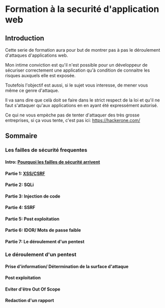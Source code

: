 # Formation à la securité d'application web

## Introduction

Cette serie de formation aura pour but de montrer pas à pas le déroulement
d'attaques d'applications web.

Mon intime conviction est qu'il n'est possible pour un développeur de sécuriser
correctement une application qu'à condition de connaitre les risques auxquels
elle est exposée.

Toutefois l'objectif est aussi, si le sujet vous interesse, de mener vous même
ce genre d'attaque.

Il va sans dire que celà doit se faire dans le strict respect de la loi et 
qu'il ne faut s'attaquer qu'aux applications en en ayant été expressément autorisé.


Ce qui ne vous empèche pas de tenter d'attaquer des très grosse entreprises,
si ça vous tente, c'est pas ici: https://hackerone.com/




## Sommaire

### Les failles de sécurité frequentes
#### Intro: [Pourquoi les failles de sécurité arrivent](./0-Intro.md)
#### Partie 1: [XSS/CSRF](./1-XSS.md)
#### Partie 2: SQLi
#### Partie 3: Injection de code
#### Partie 4: SSRF
#### Partie 5: Post exploitation
#### Partie 6: IDOR/ Mots de passe faible
#### Partie 7: Le déroulement d'un pentest

### Le déroulement d'un pentest
#### Prise d'information/ Détermination de la surface d'attaque
#### Post exploitation
#### Eviter d'être Out Of Scope
#### Redaction d'un rapport
